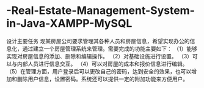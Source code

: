 # -Real-Estate-Management-System-in-Java-XAMPP-MySQL
设计主要任务
现某房屋公司要求管理其各种人员和房屋信息，希望实现办公的信息化，通过建立一个房屋管理系统来管理。需要完成的功能主要如下：
（1）能够实现对房屋信息的添加、删除和编辑操作。
（2）对基础设施进行设置。
（3）可以与内部人员进行信息交互。
（4）可以对房屋的成本和报价信息进行编辑。
（5）在管理方面，用户登录后可以更改自己的密码，达到安全的效果，也可以增加和删除用户信息，设置密码。系统还可以提供一定的附加功能来方便用户。
